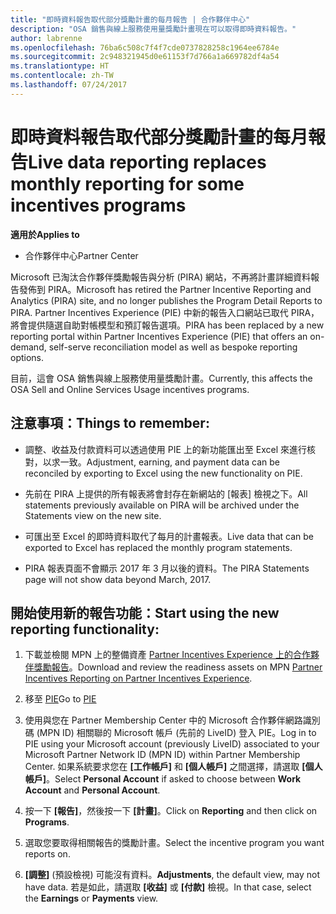 ```yaml
---
title: "即時資料報告取代部分獎勵計畫的每月報告 | 合作夥伴中心"
description: "OSA 銷售與線上服務使用量獎勵計畫現在可以取得即時資料報告。"
author: labrenne
ms.openlocfilehash: 76ba6c508c7f4f7cde0737828258c1964ee6784e
ms.sourcegitcommit: 2c948321945d0e61153f7d766a1a669782df4a54
ms.translationtype: HT
ms.contentlocale: zh-TW
ms.lasthandoff: 07/24/2017
---
```

# <a name="live-data-reporting-replaces-monthly-reporting-for-some-incentives-programs"></a><span data-ttu-id="cdcc0-103">即時資料報告取代部分獎勵計畫的每月報告</span><span class="sxs-lookup"><span data-stu-id="cdcc0-103">Live data reporting replaces monthly reporting for some incentives programs</span></span>

**<span data-ttu-id="cdcc0-104">適用於</span><span class="sxs-lookup"><span data-stu-id="cdcc0-104">Applies to</span></span>**

-  <span data-ttu-id="cdcc0-105">合作夥伴中心</span><span class="sxs-lookup"><span data-stu-id="cdcc0-105">Partner Center</span></span>

<span data-ttu-id="cdcc0-106">Microsoft 已淘汰合作夥伴獎勵報告與分析 (PIRA) 網站，不再將計畫詳細資料報告發佈到 PIRA。</span><span class="sxs-lookup"><span data-stu-id="cdcc0-106">Microsoft has retired the Partner Incentive Reporting and Analytics (PIRA) site, and no longer publishes the Program Detail Reports to PIRA.</span></span> <span data-ttu-id="cdcc0-107">Partner Incentives Experience (PIE) 中新的報告入口網站已取代 PIRA，將會提供隨選自助對帳模型和預訂報告選項。</span><span class="sxs-lookup"><span data-stu-id="cdcc0-107">PIRA has been replaced by a new reporting portal within Partner Incentives Experience (PIE) that offers an on-demand, self-serve reconciliation model as well as bespoke reporting options.</span></span> 

<span data-ttu-id="cdcc0-108">目前，這會 OSA 銷售與線上服務使用量獎勵計畫。</span><span class="sxs-lookup"><span data-stu-id="cdcc0-108">Currently, this affects the OSA Sell and Online Services Usage incentives programs.</span></span>

## <a name="things-to-remember"></a><span data-ttu-id="cdcc0-109">注意事項：</span><span class="sxs-lookup"><span data-stu-id="cdcc0-109">Things to remember:</span></span> 

- <span data-ttu-id="cdcc0-110">調整、收益及付款資料可以透過使用 PIE 上的新功能匯出至 Excel 來進行核對，以求一致。</span><span class="sxs-lookup"><span data-stu-id="cdcc0-110">Adjustment, earning, and payment data can be reconciled by exporting to Excel using the new functionality on PIE.</span></span>

- <span data-ttu-id="cdcc0-111">先前在 PIRA 上提供的所有報表將會封存在新網站的 [報表] 檢視之下。</span><span class="sxs-lookup"><span data-stu-id="cdcc0-111">All statements previously available on PIRA will be archived under the Statements view on the new site.</span></span> 

- <span data-ttu-id="cdcc0-112">可匯出至 Excel 的即時資料取代了每月的計畫報表。</span><span class="sxs-lookup"><span data-stu-id="cdcc0-112">Live data that can be exported to Excel has replaced the monthly program statements.</span></span>

- <span data-ttu-id="cdcc0-113">PIRA 報表頁面不會顯示 2017 年 3 月以後的資料。</span><span class="sxs-lookup"><span data-stu-id="cdcc0-113">The PIRA Statements page will not show data beyond March, 2017.</span></span>
 
## <a name="start-using-the-new-reporting-functionality"></a><span data-ttu-id="cdcc0-114">開始使用新的報告功能：</span><span class="sxs-lookup"><span data-stu-id="cdcc0-114">Start using the new reporting functionality:</span></span> 

1. <span data-ttu-id="cdcc0-115">下載並檢閱 MPN 上的整備資產 [Partner Incentives Experience 上的合作夥伴獎勵報告](http://aka.ms/osareadiness )。</span><span class="sxs-lookup"><span data-stu-id="cdcc0-115">Download and review the readiness assets on MPN [Partner Incentives Reporting on Partner Incentives Experience](http://aka.ms/osareadiness ).</span></span>

2. <span data-ttu-id="cdcc0-116">移至 [PIE](https://partnerincentives.microsoft.com/)</span><span class="sxs-lookup"><span data-stu-id="cdcc0-116">Go to [PIE](https://partnerincentives.microsoft.com/)</span></span>

3. <span data-ttu-id="cdcc0-117">使用與您在 Partner Membership Center 中的 Microsoft 合作夥伴網路識別碼 (MPN ID) 相關聯的 Microsoft 帳戶 (先前的 LiveID) 登入 PIE。</span><span class="sxs-lookup"><span data-stu-id="cdcc0-117">Log in to PIE using your Microsoft account (previously LiveID) associated to your Microsoft Partner Network ID (MPN ID) within Partner Membership Center.</span></span> <span data-ttu-id="cdcc0-118">如果系統要求您在 **\[工作帳戶\]** 和 **\[個人帳戶\]** 之間選擇，請選取 **\[個人帳戶\]**。</span><span class="sxs-lookup"><span data-stu-id="cdcc0-118">Select **Personal Account** if asked to choose between **Work Account** and **Personal Account**.</span></span>

4. <span data-ttu-id="cdcc0-119">按一下 **\[報告\]**，然後按一下 **\[計畫\]**。</span><span class="sxs-lookup"><span data-stu-id="cdcc0-119">Click on **Reporting** and then click on **Programs**.</span></span> 

5. <span data-ttu-id="cdcc0-120">選取您要取得相關報告的獎勵計畫。</span><span class="sxs-lookup"><span data-stu-id="cdcc0-120">Select the incentive program you want reports on.</span></span> 

6. <span data-ttu-id="cdcc0-121">**\[調整\]** (預設檢視) 可能沒有資料。</span><span class="sxs-lookup"><span data-stu-id="cdcc0-121">**Adjustments**, the default view, may not have data.</span></span>  <span data-ttu-id="cdcc0-122">若是如此，請選取 **\[收益\]** 或 **\[付款\]** 檢視。</span><span class="sxs-lookup"><span data-stu-id="cdcc0-122">In that case, select the **Earnings** or **Payments** view.</span></span>


 

 




